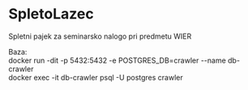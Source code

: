 # SpletoLazec
Spletni pajek za seminarsko nalogo pri predmetu WIER  

Baza:  
docker run -dit -p 5432:5432 -e POSTGRES_DB=crawler --name db-crawler  
docker exec -it db-crawler psql -U postgres crawler